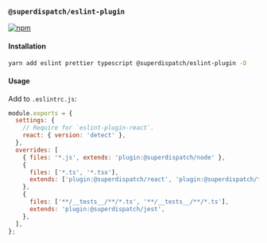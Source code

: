 ### `@superdispatch/eslint-plugin`

[![npm](https://img.shields.io/npm/v/@superdispatch/eslint-plugin)](https://www.npmjs.com/package/@superdispatch/eslint-plugin)

#### Installation

```bash
yarn add eslint prettier typescript @superdispatch/eslint-plugin -D
```

#### Usage

Add to `.eslintrc.js`:

```js
module.exports = {
  settings: {
    // Require for `eslint-plugin-react`.
    react: { version: 'detect' },
  },
  overrides: [
    { files: '*.js', extends: 'plugin:@superdispatch/node' },
    {
      files: ['*.ts', '*.tsx'],
      extends: ['plugin:@superdispatch/react', 'plugin:@superdispatch/typescript'],
    },
    {
      files: ['**/__tests__/**/*.ts', '**/__tests__/**/*.ts'],
      extends: 'plugin:@superdispatch/jest',
    },
  ],
};
```
